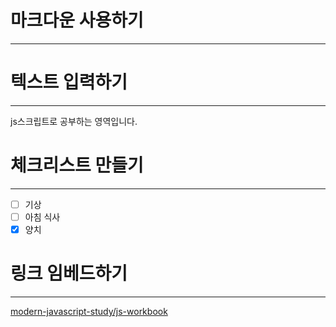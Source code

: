 # 마크다운 사용하기

---

# 텍스트 입력하기

---

js스크립트로 공부하는 영역입니다.

# 체크리스트 만들기

---

- [ ] 기상
- [ ] 아침 식사
- [x] 양치

# 링크 임베드하기

---

[modern-javascript-study/js-workbook](https://github.com/modern-javascript-study/js-workbook)
